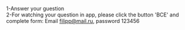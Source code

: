 1-Answer your guestion  
2-For watching your question in app, please click the button 'ВСЕ' and complete form: Email filipp@mail.ru, password 123456
